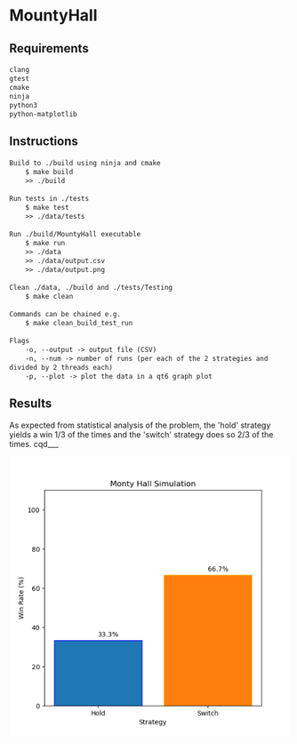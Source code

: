 # MountyHall

## Requirements
````
clang
gtest
cmake
ninja
python3
python-matplotlib
```` 

## Instructions
````
Build to ./build using ninja and cmake
    $ make build
    >> ./build

Run tests in ./tests
    $ make test
    >> ./data/tests

Run ./build/MountyHall executable
    $ make run 
    >> ./data
    >> ./data/output.csv 
    >> ./data/output.png

Clean ./data, ./build and ./tests/Testing
    $ make clean 

Commands can be chained e.g.
    $ make clean_build_test_run

Flags
    -o, --output -> output file (CSV)
    -n, --num -> number of runs (per each of the 2 strategies and divided by 2 threads each)
    -p, --plot -> plot the data in a qt6 graph plot
```` 

## Results
As expected from statistical analysis of the problem, the 'hold' strategy yields a win 1/3 of the times and the 'switch' strategy does so 2/3 of the times. 
cqd___

![Results](./imgs/results.png)
